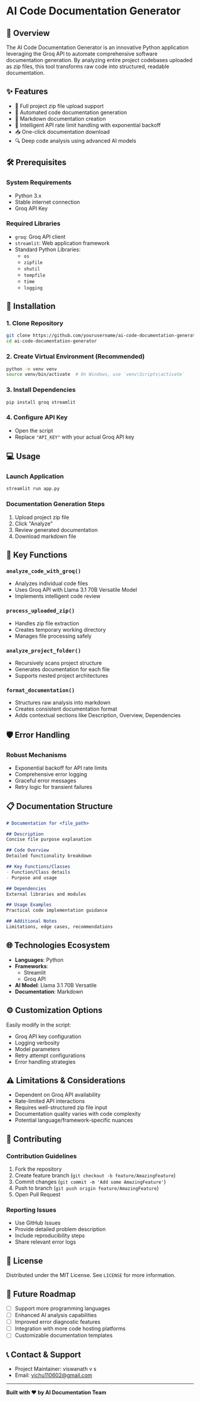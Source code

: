 # AI Code Documentation Generator

## 🌟 Overview

The AI Code Documentation Generator is an innovative Python application leveraging the Groq API to automate comprehensive software documentation generation. By analyzing entire project codebases uploaded as zip files, this tool transforms raw code into structured, readable documentation.

## ✨ Features

- 📂 Full project zip file upload support
- 🤖 Automated code documentation generation
- 📄 Markdown documentation creation
- 🔄 Intelligent API rate limit handling with exponential backoff
- 📥 One-click documentation download
- 🔍 Deep code analysis using advanced AI models

## 🛠 Prerequisites

### System Requirements
- Python 3.x
- Stable internet connection
- Groq API Key

### Required Libraries
- `groq`: Groq API client
- `streamlit`: Web application framework
- Standard Python Libraries:
  - `os`
  - `zipfile`
  - `shutil`
  - `tempfile`
  - `time`
  - `logging`

## 🚀 Installation

### 1. Clone Repository
```bash
git clone https://github.com/yourusername/ai-code-documentation-generator.git
cd ai-code-documentation-generator
```

### 2. Create Virtual Environment (Recommended)
```bash
python -m venv venv
source venv/bin/activate  # On Windows, use `venv\Scripts\activate`
```

### 3. Install Dependencies
```bash
pip install groq streamlit
```

### 4. Configure API Key
- Open the script
- Replace `"API_KEY"` with your actual Groq API key

## 💻 Usage

### Launch Application
```bash
streamlit run app.py
```

### Documentation Generation Steps
1. Upload project zip file
2. Click "Analyze"
3. Review generated documentation
4. Download markdown file

## 🔬 Key Functions

### `analyze_code_with_groq()`
- Analyzes individual code files
- Uses Groq API with Llama 3.1 70B Versatile Model
- Implements intelligent code review

### `process_uploaded_zip()`
- Handles zip file extraction
- Creates temporary working directory
- Manages file processing safely

### `analyze_project_folder()`
- Recursively scans project structure
- Generates documentation for each file
- Supports nested project architectures

### `format_documentation()`
- Structures raw analysis into markdown
- Creates consistent documentation format
- Adds contextual sections like Description, Overview, Dependencies

## 🛡 Error Handling

### Robust Mechanisms
- Exponential backoff for API rate limits
- Comprehensive error logging
- Graceful error messages
- Retry logic for transient failures

## 📋 Documentation Structure

```markdown
# Documentation for <file_path>

## Description
Concise file purpose explanation

## Code Overview
Detailed functionality breakdown

## Key Functions/Classes
- Function/Class details
- Purpose and usage

## Dependencies
External libraries and modules

## Usage Examples
Practical code implementation guidance

## Additional Notes
Limitations, edge cases, recommendations
```

## 🌐 Technologies Ecosystem

- **Languages**: Python
- **Frameworks**: 
  - Streamlit
  - Groq API
- **AI Model**: Llama 3.1 70B Versatile
- **Documentation**: Markdown

## ⚙️ Customization Options

Easily modify in the script:
- Groq API key configuration
- Logging verbosity
- Model parameters
- Retry attempt configurations
- Error handling strategies

## ⚠️ Limitations & Considerations

- Dependent on Groq API availability
- Rate-limited API interactions
- Requires well-structured zip file input
- Documentation quality varies with code complexity
- Potential language/framework-specific nuances

## 🤝 Contributing

### Contribution Guidelines
1. Fork the repository
2. Create feature branch (`git checkout -b feature/AmazingFeature`)
3. Commit changes (`git commit -m 'Add some AmazingFeature'`)
4. Push to branch (`git push origin feature/AmazingFeature`)
5. Open Pull Request

### Reporting Issues
- Use GitHub Issues
- Provide detailed problem description
- Include reproducibility steps
- Share relevant error logs

## 📄 License

Distributed under the MIT License. See `LICENSE` for more information.

## 🌈 Future Roadmap

- [ ] Support more programming languages
- [ ] Enhanced AI analysis capabilities
- [ ] Improved error diagnostic features
- [ ] Integration with more code hosting platforms
- [ ] Customizable documentation templates

## 📞 Contact & Support

- Project Maintainer: viswanath v s
- Email: vichu110602@gmail.com

---

**Built with ❤️ by AI Documentation Team**

